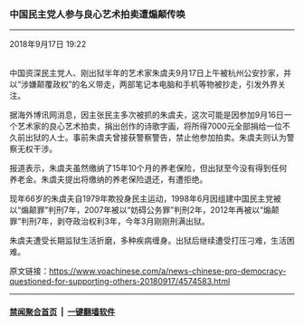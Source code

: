 ### 中国民主党人参与良心艺术拍卖遭煽颠传唤
------------------------

<div class="published">
 <span class="date" title="中国时间">
  <time datetime="2018-09-17T19:22:13+08:00">
   2018年9月17日 19:22
  </time>
 </span>
</div>
<br/>
<div class="wsw">
 <p>
  中国资深民主党人、刚出狱半年的艺术家朱虞夫9月17日上午被杭州公安抄家，并以“涉嫌颠覆政权”的名义带走，两部笔记本电脑和手机等物被抄走，引发外界关注。
 </p>
 <p>
  据海外博讯网消息，因主张民主多次被抓的朱虞夫，这次可能是因参加9月16日一个艺术家的良心艺术拍卖，捐出创作的诗歌字画，将所得7000元全部捐给一位不久前出狱的人士。事前朱虞夫曾接获警察警告，禁止他参加拍卖。朱虞夫则认为警察无权干涉。
 </p>
 <p>
  报道表示，朱虞夫虽然缴纳了15年10个月的养老保险，但出狱至今没有得到任何养老金。朱虞夫提出将缴纳的养老保险退还，有遭拒绝。
 </p>
 <p>
  现年66岁的朱虞夫自1979年欺投身民主运动，1998年6月因组建中国民主党被以“煽颠罪”判刑7年，2007年被以“妨碍公务罪”判刑2年，2012年再被以“煽颠罪”判刑7年，剥夺政治权利3年，今年3月刚刚刑满出狱。
 </p>
 <p>
  朱虞夫遭受长期监狱生活折磨，多种疾病缠身。出狱后继续遭受打压刁难，生活困难。
 </p>
</div>

原文链接：https://www.voachinese.com/a/news-chinese-pro-democracy-questioned-for-supporting-others-20180917/4574583.html


------------------------
#### [禁闻聚合首页](https://github.com/gfw-breaker/banned-news/blob/master/README.md) &nbsp;|&nbsp;  [一键翻墙软件](https://github.com/gfw-breaker/nogfw/blob/master/README.md)